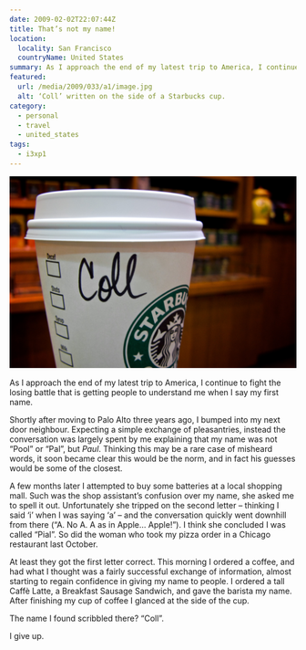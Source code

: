 ```yaml
---
date: 2009-02-02T22:07:44Z
title: That’s not my name!
location:
  locality: San Francisco
  countryName: United States
summary: As I approach the end of my latest trip to America, I continue to fight the losing battle that is getting people to understand me when I say my first name.
featured:
  url: /media/2009/033/a1/image.jpg
  alt: ‘Coll’ written on the side of a Starbucks cup.
category:
  - personal
  - travel
  - united_states
tags:
  - i3xp1
---
```


![’Coll’ written on the side of a Starbucks cup.](/media/2009/033/a1/image.jpg)

As I approach the end of my latest trip to America, I continue to fight the losing battle that is getting people to understand me when I say my first name.

Shortly after moving to Palo Alto three years ago, I bumped into my next door neighbour. Expecting a simple exchange of pleasantries, instead the conversation was largely spent by me explaining that my name was not “Pool” or “Pal”, but _Paul_. Thinking this may be a rare case of misheard words, it soon became clear this would be the norm, and in fact his guesses would be some of the closest.

A few months later I attempted to buy some batteries at a local shopping mall. Such was the shop assistant’s confusion over my name, she asked me to spell it out. Unfortunately she tripped on the second letter – thinking I said ‘i’ when I was saying ‘a’ – and the conversation quickly went downhill from there (“A. No A. A as in Apple… Apple!”). I think she concluded I was called “Pial”. So did the woman who took my pizza order in a Chicago restaurant last October.

At least they got the first letter correct. This morning I ordered a coffee, and had what I thought was a fairly successful exchange of information, almost starting to regain confidence in giving my name to people. I ordered a tall Caffè Latte, a Breakfast Sausage Sandwich, and gave the barista my name. After finishing my cup of coffee I glanced at the side of the cup.

The name I found scribbled there? “Coll”.

I give up.
